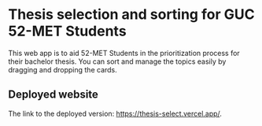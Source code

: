# Thesis selection and sorting for GUC 52-MET Students
This web app is to aid 52-MET Students in the prioritization process for their bachelor thesis.
You can sort and manage the topics easily by dragging and dropping the cards.

## Deployed website
The link to the deployed version: https://thesis-select.vercel.app/.
